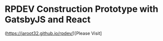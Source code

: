 # RPDEV Construction Prototype with GatsbyJS and React

(https://jaroot32.github.io/rpdev/)[Please Visit]
